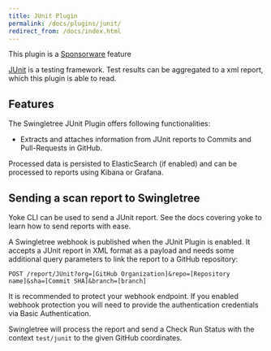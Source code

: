 ```yaml
---
title: JUnit Plugin
permalink: /docs/plugins/junit/
redirect_from: /docs/index.html
---
```


<div class="well well-sm">
  <span class="sponsorware-badge">This plugin is a <a href="{{ '/support.html' | relative_url }}">Sponsorware</a> feature</span>
</div>

[JUnit](https://junit.org/) is a testing framework. Test results can be aggregated to a xml report, which this plugin is able to read.

## Features

The Swingletree JUnit Plugin offers following functionalities:

* Extracts and attaches information from JUnit reports to Commits and Pull-Requests in GitHub.

Processed data is persisted to ElasticSearch (if enabled) and can be processed to reports using Kibana or Grafana.

## Sending a scan report to Swingletree

<div class="well well-sm">
  Yoke CLI can be used to send a JUnit report. See the docs covering yoke to learn how to send reports with ease.
</div>

A Swingletree webhook is published when the JUnit Plugin is enabled.
It accepts a JUnit report in XML format as a payload and needs some additional query parameters to link the report to a GitHub repository:

```
POST /report/JUnit?org=[GitHub Organization]&repo=[Repository name]&sha=[Commit SHA]&branch=[branch]
```

It is recommended to protect your webhook endpoint. If you enabled webhook protection you will need to provide the authentication credentials via Basic Authentication.

Swingletree will process the report and send a Check Run Status with the context `test/junit` to the given GitHub coordinates.